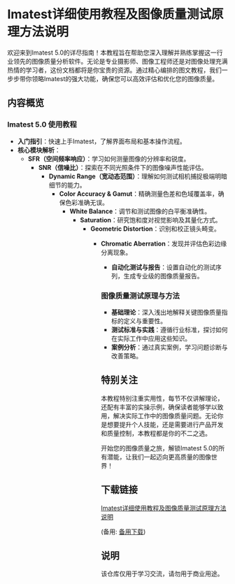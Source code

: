# Imatest详细使用教程及图像质量测试原理方法说明

欢迎来到Imatest 5.0的详尽指南！本教程旨在帮助您深入理解并熟练掌握这一行业领先的图像质量分析软件。无论是专业摄影师、图像工程师还是对图像处理充满热情的学习者，这份文档都将是你宝贵的资源。通过精心编排的图文教程，我们一步步带你领略Imatest的强大功能，确保您可以高效评估和优化您的图像质量。

## 内容概览

### Imatest 5.0 使用教程

- **入门指引**：快速上手Imatest，了解界面布局和基本操作流程。
- **核心模块解析**：
    - **SFR（空间频率响应）**：学习如何测量图像的分辨率和锐度。
        - **SNR（信噪比）**：探索在不同光照条件下的图像噪声性能评估。
            - **Dynamic Range（宽动态范围）**：理解如何测试相机捕捉极端明暗细节的能力。
                - **Color Accuracy & Gamut**：精确测量色差和色域覆盖率，确保色彩准确无误。
                    - **White Balance**：调节和测试图像的白平衡准确性。
                        - **Saturation**：研究饱和度对视觉影响及其量化方式。
                            - **Geometric Distortion**：识别和校正镜头畸变。
                                - **Chromatic Aberration**：发现并评估色彩边缘分离现象。

                                  - **自动化测试与报告**：设置自动化的测试序列，生成专业级的图像质量报告。

                                  ### 图像质量测试原理与方法

                                  - **基础理论**：深入浅出地解释关键图像质量指标的定义与重要性。
                                  - **测试标准与实践**：遵循行业标准，探讨如何在实际工作中应用这些知识。
                                  - **案例分析**：通过真实案例，学习问题诊断与改善策略。

                                  ## 特别关注

                                  本教程特别注重实用性，每节不仅讲解理论，还配有丰富的实操示例，确保读者能够学以致用，解决实际工作中的图像质量问题。无论你是想要提升个人技能，还是需要进行产品开发和质量控制，本教程都是你的不二之选。

                                  开始您的图像质量之旅，解锁Imatest 5.0的所有潜能，让我们一起迈向更高质量的图像世界！

                                  ## 下载链接
                                  [Imatest详细使用教程及图像质量测试原理方法说明](https://pan.quark.cn/s/2da0faaa32dd) 

                                  (备用: [备用下载](https://pan.baidu.com/s/1oKTj8RH-J8DsVMURUhuV8Q?pwd=1234))

                                  ## 说明

                                  该仓库仅用于学习交流，请勿用于商业用途。
